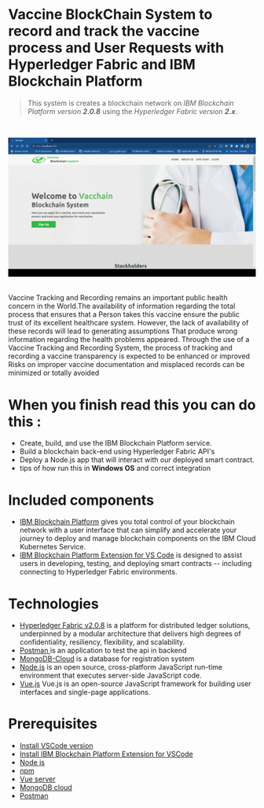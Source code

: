 # Vaccine BlockChain System to record and track the vaccine process and User Requests with Hyperledger Fabric and IBM Blockchain Platform
> This system is creates a blockchain network on *IBM Blockchain Platform version **2.0.8*** using the *Hyperledger Fabric version **2.x***.
<br>
<p align="center">
  <img src="demo/1.gif">
</p>
<br>
Vaccine Tracking and Recording remains an important public health concern in the World.The availability 
of information regarding the total process that ensures that a Person takes this vaccine ensure the public 
trust of its excellent healthcare system. However, the lack of availability of these records will lead to generating
assumptions That produce wrong information regarding the health problems appeared. Through the use of a Vaccine Tracking
and Recording System, the process of tracking and recording a vaccine transparency is expected to be enhanced or improved
Risks on improper vaccine documentation and misplaced records can be minimized or totally avoided

# When you finish read this you can do this :
* Create, build, and use the IBM Blockchain Platform service.
* Build a blockchain back-end using Hyperledger Fabric API's
* Deploy a Node.js app that will interact with our deployed smart contract.
* tips of how run this in **Windows OS** and correct integration 

# Included components
*	[IBM Blockchain Platform](https://console.bluemix.net/docs/services/blockchain/howto/ibp-v2-deploy-iks.html#ibp-v2-deploy-iks) gives you total control of your blockchain network with a user interface that can simplify and accelerate your journey to deploy and manage blockchain components on the IBM Cloud Kubernetes Service.
*	[IBM Blockchain Platform Extension for VS Code](https://marketplace.visualstudio.com/items?itemName=IBMBlockchain.ibm-blockchain-platform) is designed to assist users in developing, testing, and deploying smart contracts -- including connecting to Hyperledger Fabric environments.

# Technologies
* [Hyperledger Fabric v2.0.8](https://hyperledger-fabric.readthedocs.io) is a platform for distributed ledger solutions, underpinned by a modular architecture that  delivers high degrees of confidentiality, resiliency, flexibility, and scalability.
* [Postman ](https://www.postman.com)is an application to test the api in backend
* [MongoDB-Cloud](https://www.mongodb.com/cloud) is a database for registration system
* [Node.js](https://nodejs.org) is an open source, cross-platform JavaScript run-time environment that executes server-side JavaScript code.
* [Vue.js](https://vuejs.org/) Vue.js is an open-source JavaScript framework for building user interfaces and single-page applications.

# Prerequisites
- [Install VSCode version](https://code.visualstudio.com/updates/v1_39)
- [Install IBM Blockchain Platform Extension for VSCode](https://github.com/IBM-Blockchain/blockchain-vscode-extension)
- [Node js](https://nodejs.org/en/download/)
- [npm ](https://nodejs.org/en/download/)
- [Vue server ](https://vuejs.org/download)
- [MongoDB cloud](https://www.mongodb.com/cloud)
- [Postman ](https://www.postman.com/download)

